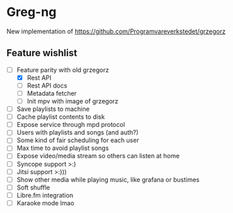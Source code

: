 # Greg-ng

New implementation of https://github.com/Programvareverkstedet/grzegorz

## Feature wishlist

- [ ] Feature parity with old grzegorz
  - [X] Rest API
  - [ ] Rest API docs
  - [ ] Metadata fetcher
  - [ ] Init mpv with image of grzegorz
- [ ] Save playlists to machine
- [ ] Cache playlist contents to disk
- [ ] Expose service through mpd protocol
- [ ] Users with playlists and songs (and auth?)
- [ ] Some kind of fair scheduling for each user
- [ ] Max time to avoid playlist songs
- [ ] Expose video/media stream so others can listen at home
- [ ] Syncope support >:)
- [ ] Jitsi support >:)))
- [ ] Show other media while playing music, like grafana or bustimes
- [ ] Soft shuffle
- [ ] Libre.fm integration
- [ ] Karaoke mode lmao
